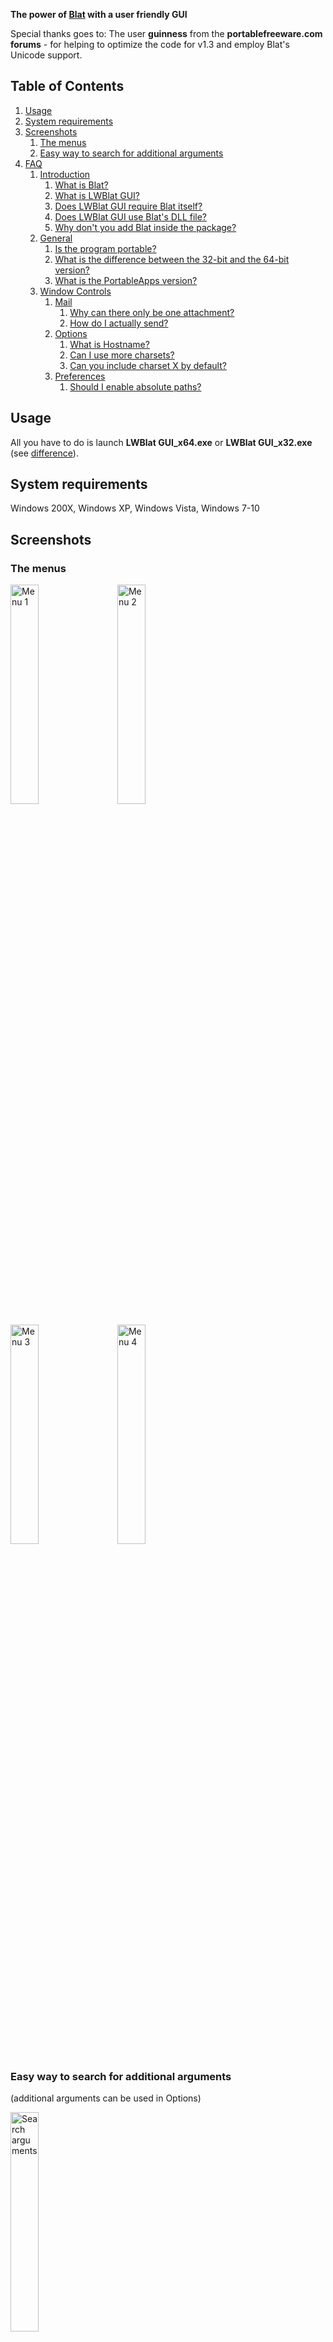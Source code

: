 **The power of [Blat](https://www.blat.net) with a user friendly GUI**

Special thanks goes to:
The user **guinness** from the **portablefreeware.com forums** - for helping to optimize the code for v1.3 and employ Blat's Unicode support. 

## Table of Contents  
1. [Usage](#usage)
1. [System requirements](#system-requirements)
1. [Screenshots](#screenshots)
   1. [The menus](#the-menus)
   1. [Easy way to search for additional arguments](#easy-way-to-search-for-additional-arguments)
1. [FAQ](#faq)
   1. [Introduction](#introduction)
      1. [What is Blat?](#what-is-blat)
      1. [What is LWBlat GUI?](#what-is-lwblat-gui)
      1. [Does LWBlat GUI require Blat itself?](#does-lwblat-gui-require-blat-itself)
      1. [Does LWBlat GUI use Blat's DLL file?](#does-lwblat-gui-use-blats-dll-file)
      1. [Why don't you add Blat inside the package?](#why-dont-you-add-blat-inside-the-package)
   1. [General](#general)
      1. [Is the program portable?](#is-the-program-portable)
      1. [What is the difference between the 32-bit and the 64-bit version?](#what-is-the-difference-between-the-32-bit-and-the-64-bit-version)
      1. [What is the PortableApps version?](#what-is-the-portableapps-version)
   1. [Window Controls](#window-controls)
      1. [Mail](#mail)
         1. [Why can there only be one attachment?](#why-can-there-only-be-one-attachment)
         1. [How do I actually send?](#how-do-i-actually-send)
      1. [Options](#options)
         1. [What is Hostname?](#what-is-hostname)
         1. [Can I use more charsets?](#can-i-use-more-charsets)
         1. [Can you include charset X by default?](#can-you-include-charset-x-by-default)
      1. [Preferences](#preferences)
         1. [Should I enable absolute paths?](#should-i-enable-absolute-paths)

## Usage
All you have to do is launch **LWBlat GUI_x64.exe** or **LWBlat GUI_x32.exe** (see [difference](#what-is-the-difference-between-the-32-bit-and-the-64-bit-version)).

## System requirements
Windows 200X, Windows XP, Windows Vista, Windows 7-10

## Screenshots
### The menus

<img src="https://user-images.githubusercontent.com/1773306/90964671-5c85fb80-e4cb-11ea-83d3-ea8805b569a2.png" alt="Menu 1" width="30%">&nbsp;&nbsp;&nbsp;&nbsp;&nbsp;<img src="https://user-images.githubusercontent.com/1773306/90964683-82ab9b80-e4cb-11ea-9a84-685bfe79b235.png" alt="Menu 2" width="30%">

<img src="https://user-images.githubusercontent.com/1773306/90964691-8e975d80-e4cb-11ea-9727-5b8e265af1bd.png" alt="Menu 3" width="30%">&nbsp;&nbsp;&nbsp;&nbsp;&nbsp;<img src="https://user-images.githubusercontent.com/1773306/90964694-99ea8900-e4cb-11ea-8066-ab535fe47c0c.png" alt="Menu 4" width="30%">

### Easy way to search for additional arguments
(additional arguments can be used in Options)

<img src="https://user-images.githubusercontent.com/1773306/90964695-a53db480-e4cb-11ea-91f9-95c901a3e004.png" alt="Search arguments" width="30%">

## FAQ

### Introduction
#### What is Blat?
Blat is a command line e-mailer for Windows. It's portable, it's small and it pretty much has every sending option one could possibly want. Alas, this abandonware's lack of GUI left it in a very user unfriendly state. That is, until LWBlat GUI came along.

#### What is LWBlat GUI?
LWBlat GUI continues where Blat left off. It combines the power of Blat with a user friendly GUI.

#### Does LWBlat GUI require Blat itself?
Yes, it's a GUI frontend for Blat. The actual mailer is still Blat so be sure to download it too. Then either put LWBlat GUI in the same folder or define Blat's location in LWBlat GUI's preferences.

#### Does LWBlat GUI use Blat's DLL file?
Yes, the sending process is properly done through Blat's DLL file.

#### Why don't you add Blat inside the package?
Because it's still a separate program which doesn't even have to be in the same folder.

### General

#### Is the program portable?
Yes, no installation is involved. You need to run the main program, see [usage](#usage).

#### What is the difference between the 32-bit and the 64-bit version?
There are no intentional differences. Even more so, the 32-bit version can still be used in 64-bit operating systems. But the 64-bit version is compiled specifically for such systems.

#### What is the PortableApps version?
While the program is [portable by design](#is-the-program-portable), this specific version is compatible with PortableApps ([See discussion](#https://portableapps.com/node/26192)).

### Window Controls
#### Mail

##### Why can there only be one attachment?
Because Blat is usually used for specialized jobs. If you need a full scale mailer, there's no point using Blat. With that said, you can use LWBlat GUI's Options to manually supply extra attachments.

##### How do I actually send?
You need to click Create and then Send. The Create button would create a command line to be delivered to Blat. LWBlat GUI would try to make sure the command is technically valid. Once you click Send, LWBlat GUI would interpret Blat's numeric result code.

#### Options
##### What is Hostname?
If you leave this field alone, it would be your computer's name on your LAN. It is a required e-mail header. Blat is about the only mailer in the world that lets you anonymize it.

##### Can I use more charsets?
LWBlat GUI lists some basic charsets. The last item in the list lets you enter any additional charset you like. Your custom choice would be kept in your settings until you change to another charset.

##### Can you include charset X by default?
You can submit a feature request.

#### Preferences
##### Should I enable absolute paths?
Only if you want to store the command line and use it in other computers with a different folder structure.

Otherwise, every path setting can be a relative path and even use environmental variables. This makes LWBlat GUI even more portable.
